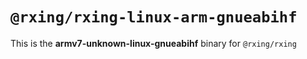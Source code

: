 # `@rxing/rxing-linux-arm-gnueabihf`

This is the **armv7-unknown-linux-gnueabihf** binary for `@rxing/rxing`
